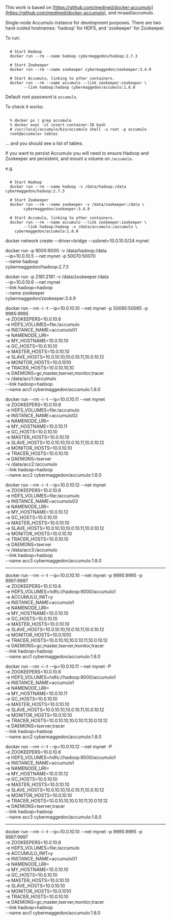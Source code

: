 This work is based on [https://github.com/medined/docker-accumulo](https://github.com/medined/docker-accumulo), and mraad/accumulo.

Single-node Accumulo instance for development purposes.  There are two
hard-coded hostnames: 'hadoop' for HDFS, and 'zookeeper' for
Zookeeper.

To run:

```

  # Start Hadoop
  docker run --rm --name hadoop cybermaggedon/hadoop:2.7.3

  # Start Zookeeper
  docker run --rm --name zookeeper cybermaggedon/zookeeper:3.4.9

  # Start Accumulo, linking to other containers.
  docker run --rm --name accumulo --link zookeeper:zookeeper \
        --link hadoop:hadoop cybermaggedon/accumulo:1.8.0

```

Default root password is `accumulo`.

To check it works:

```

  % docker ps | grep accumulo
  % docker exec -it insert-container-ID bash
  # /usr/local/accumulo/bin/accumulo shell -u root -p accumulo
  root@accumulo> tables

```
... and you should see a list of tables.

If you want to persist Accumulo you will need to ensure Hadoop and Zookeeper
are persistent, and mount a volume on ```/accumulo```.

e.g.

```

  # Start Hadoop
  docker run --rm --name hadoop -v /data/hadoop:/data cybermaggedon/hadoop:2.7.3

  # Start Zookeeper
  docker run --rm --name zookeeper -v /data/zookeeper:/data \
        cybermaggedon/zookeeper:3.4.9

  # Start Accumulo, linking to other containers.
  docker run --rm --name accumulo --link zookeeper:zookeeper \
        --link hadoop:hadoop -v /data/accumulo:/accumulo \
	cybermaggedon/accumulo:1.8.0

```





docker network create --driver=bridge --subnet=10.0.10.0/24 mynet

docker run -p 9000:9000 -v /data/hadoop:/data \
  --ip=10.0.10.5 --net mynet -p 50070:50070 \
  --name hadoop \
  cybermaggedon/hadoop:2.7.3
  
docker run -p 2181:2181 -v /data/zookeeper:/data \
  --ip=10.0.10.6 --net mynet \
  --link hadoop=hadoop \
  --name zookeeper \
  cybermaggedon/zookeeper:3.4.9

docker run --rm -i -t --ip=10.0.10.10 --net mynet -p 50095:50095 -p 9995:9995 \
  -e ZOOKEEPERS=10.0.10.6 \
  -e HDFS_VOLUMES=file:/accumulo \
  -e INSTANCE_NAME=accumulo01 \
  -e NAMENODE_URI= \
  -e MY_HOSTNAME=10.0.10.10 \
  -e GC_HOSTS=10.0.10.10 \
  -e MASTER_HOSTS=10.0.10.10 \
  -e SLAVE_HOSTS=10.0.10.10,10.0.10.11,10.0.10.12 \
  -e MONITOR_HOSTS=10.0.1010 \
  -e TRACER_HOSTS=10.0.10.10,10 \
  -e DAEMONS=gc,master,tserver,monitor,tracer \
  -v /data/acc1:/accumulo \
  --link hadoop=hadoop \
  --name acc1 cybermaggedon/accumulo:1.8.0
  
docker run --rm -i -t --ip=10.0.10.11 --net mynet \
  -e ZOOKEEPERS=10.0.10.6 \
  -e HDFS_VOLUMES=file:/accumulo \
  -e INSTANCE_NAME=accumulo02 \
  -e NAMENODE_URI= \
  -e MY_HOSTNAME=10.0.10.11 \
  -e GC_HOSTS=10.0.10.10 \
  -e MASTER_HOSTS=10.0.10.10 \
  -e SLAVE_HOSTS=10.0.10.10,10.0.10.11,10.0.10.12 \
  -e MONITOR_HOSTS=10.0.10.10 \
  -e TRACER_HOSTS=10.0.10.10 \
  -e DAEMONS=tserver \
  -v /data/acc2:/accumulo \
  --link hadoop=hadoop \
  --name acc2 cybermaggedon/accumulo:1.8.0
  
docker run --rm -i -t --ip=10.0.10.12 --net mynet \
  -e ZOOKEEPERS=10.0.10.6 \
  -e HDFS_VOLUMES=file:/accumulo \
  -e INSTANCE_NAME=accumulo03 \
  -e NAMENODE_URI= \
  -e MY_HOSTNAME=10.0.10.12 \
  -e GC_HOSTS=10.0.10.10 \
  -e MASTER_HOSTS=10.0.10.10 \
  -e SLAVE_HOSTS=10.0.10.10,10.0.10.11,10.0.10.12 \
  -e MONITOR_HOSTS=10.0.10.10 \
  -e TRACER_HOSTS=10.0.10.10 \
  -e DAEMONS=tserver \
  -v /data/acc3:/accumulo \
  --link hadoop=hadoop \
  --name acc3 cybermaggedon/accumulo:1.8.0

----------------------------------------------------------------------------

docker run --rm -i -t --ip=10.0.10.10 --net mynet -p 9995:9995 -p 9997:9997 \
  -e ZOOKEEPERS=10.0.10.6 \
  -e HDFS_VOLUMES=hdfs://hadoop:9000/accumulo1 \
  -e ACCUMULO_INIT=y \
  -e INSTANCE_NAME=accumulo1 \
  -e NAMENODE_URI= \
  -e MY_HOSTNAME=10.0.10.10 \
  -e GC_HOSTS=10.0.10.10 \
  -e MASTER_HOSTS=10.0.10.10 \
  -e SLAVE_HOSTS=10.0.10.10,10.0.10.11,10.0.10.12 \
  -e MONITOR_HOSTS=10.0.1010 \
  -e TRACER_HOSTS=10.0.10.10,10.0.10.11,10.0.10.12 \
  -e DAEMONS=gc,master,tserver,monitor,tracer \
  --link hadoop=hadoop \
  --name acc1 cybermaggedon/accumulo:1.8.0
  
docker run --rm -i -t --ip=10.0.10.11 --net mynet -P \
  -e ZOOKEEPERS=10.0.10.6 \
  -e HDFS_VOLUMES=hdfs://hadoop:9000/accumulo1 \
  -e INSTANCE_NAME=accumulo1 \
  -e NAMENODE_URI= \
  -e MY_HOSTNAME=10.0.10.11 \
  -e GC_HOSTS=10.0.10.10 \
  -e MASTER_HOSTS=10.0.10.10 \
  -e SLAVE_HOSTS=10.0.10.10,10.0.10.11,10.0.10.12 \
  -e MONITOR_HOSTS=10.0.10.10 \
  -e TRACER_HOSTS=10.0.10.10,10.0.10.11,10.0.10.12 \
  -e DAEMONS=tserver,tracer \
  --link hadoop=hadoop \
  --name acc2 cybermaggedon/accumulo:1.8.0
  
docker run --rm -i -t --ip=10.0.10.12 --net mynet -P \
  -e ZOOKEEPERS=10.0.10.6 \
  -e HDFS_VOLUMES=hdfs://hadoop:9000/accumulo1 \
  -e INSTANCE_NAME=accumulo1 \
  -e NAMENODE_URI= \
  -e MY_HOSTNAME=10.0.10.12 \
  -e GC_HOSTS=10.0.10.10 \
  -e MASTER_HOSTS=10.0.10.10 \
  -e SLAVE_HOSTS=10.0.10.10,10.0.10.11,10.0.10.12 \
  -e MONITOR_HOSTS=10.0.10.10 \
  -e TRACER_HOSTS=10.0.10.10,10.0.10.11,10.0.10.12 \
  -e DAEMONS=tserver,tracer \
  --link hadoop=hadoop \
  --name acc3 cybermaggedon/accumulo:1.8.0

----------------------------------------------------------------------------

docker run --rm -i -t --ip=10.0.10.10 --net mynet -p 9995:9995 -p 9997:9997 \
  -e ZOOKEEPERS=10.0.10.6 \
  -e HDFS_VOLUMES=file:/accumulo \
  -e ACCUMULO_INIT=y \
  -e INSTANCE_NAME=accumulo01 \
  -e NAMENODE_URI= \
  -e MY_HOSTNAME=10.0.10.10 \
  -e GC_HOSTS=10.0.10.10 \
  -e MASTER_HOSTS=10.0.10.10 \
  -e SLAVE_HOSTS=10.0.10.10 \
  -e MONITOR_HOSTS=10.0.1010 \
  -e TRACER_HOSTS=10.0.10.10 \
  -e DAEMONS=gc,master,tserver,monitor,tracer \
  --link hadoop=hadoop \
  --name acc1 cybermaggedon/accumulo:1.8.0

